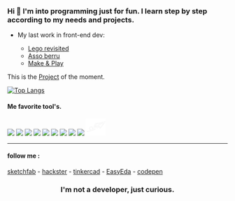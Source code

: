 ### Hi 👋 I'm into programming just for fun. I learn step by step according to my needs and projects.

- My last work in front-end dev:

    -  [Lego revisited](https://berru-g.github.io/Lego-revisited/)
    -  [Asso berru](https://berru-g.github.io/assoberru/)
    -  [Make & Play](https://berru-g.github.io/Make-Play/)

This is the [Project](https://github.com/Sercurio/MIDIPots) of the moment.

[![Top Langs](https://github-readme-stats.vercel.app/api/top-langs/?username=berru-g&langs_count=9&layout=compact&&theme=tokyonight)](https://github.com/berru-g/github-readme-stats)

#### Me favorite tool's. 

[<img height="40"  src="https://www.svgrepo.com/show/332024/codepen-square.svg" />][codepen]
[<img height="40"  src = "http://nickengmann.com/assets/img/blog/hackster.png">][hack] 
[<img height="40"  src="https://westonaic.org/wp-content/uploads/2019/08/tinkercad.jpg" />][tinker]
[<img height="40"  src = "https://dosenit.com/wp-content/uploads/2020/10/arduino2-ide-logo.jpg">][arduino] 
[<img height="40"  src="https://camo.githubusercontent.com/425d8f5244807f3d1a00379aea09c8b6af3dc5408dfdf3420e06d7f7fcb7c527/68747470733a2f2f656173796564612e636f6d2f696d616765732f656173796564612d7468756d626e61696c2e706e673f69643d6435656431666535393330363032393735646631" />][eda]
[<img height="40"  src="https://img.shields.io/badge/-figma-000000.svg?&style=for-the-badge&logo=figma&logoColor=white" />][figma]
[<img height="40"  src = "https://i.ytimg.com/vi/h5QFqYZ3ses/maxresdefault.jpg">][jitter]
[<img height="40"  src = "https://images.news18.com/ibnlive/uploads/2022/03/instagram-logo-1.jpg">][instagram]
[<img height="40"  src = "https://cdn1.mindomo.com/resources/img/about/mindomo-logo-black-text.png">][mindomo]
[<img height="40"  src = "https://github.com/berru-g/berru-g/blob/main/contact.png?raw=true">][mail]
<br />
<hr />

[codepen]: https://codepen.io/h-lautre
[hack]: https://www.hackster.io/BERRU
[tinker]: https://www.tinkercad.com/dashboard
[arduino]: https://create.arduino.cc/projecthub/BERRU
[eda]: https://easyeda.com/account/user
[figma]: https://www.figma.com/file/rgiN9WuIwpGOZHCG9LV9QO/first-appli?node-id=0%3A1
[jitter]: https://jitter.video/
[instagram]: https://www.instagram.com/berru_aka/
[mindomo]: https://www.mindomo.com
[mail]: mailto:gael-berru@outlook.fr

#### follow me :
[sketchfab](https://sketchfab.com/g.leberruyer) - [hackster](https://www.hackster.io/BERRU) - [tinkercad](https://www.tinkercad.com/dashboard) - [EasyEda](https://easyeda.com/account/user) - [codepen](https://codepen.io/h-lautre)
    
<h3 align="center">I'm not a developer, just curious.</h3>
